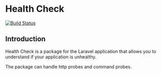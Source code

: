 # Health Check
<a href="https://github.com/larakek/health-check/actions"><img src="https://github.com/larakek/health-check/workflows/tests/badge.svg" alt="Build Status"></a>

## Introduction

Health Check is a package for the Laravel application that allows you to understand if your application is unhealthy. 

The package can handle http probes and command probes.
